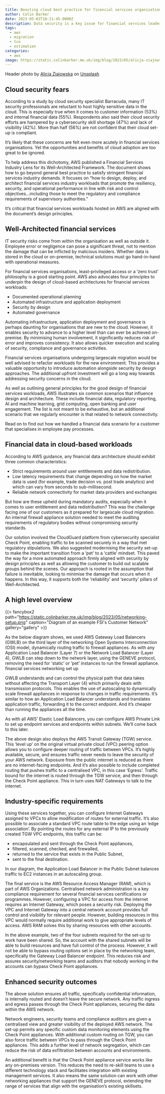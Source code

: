 ```yaml
---
title: Boosting cloud best practice for financial services organisations
author: Colin Barker
date: 2023-05-02T18:11:45.0000Z
description: Data security is a key issue for financial services leaders as they consider strategies to accelerate or escalate cloud adoption. We find they share a hesitancy to store and manage data using a relatively new, evolving technology. Risk-aversion is perfectly natural in heavily regulated industries, but this blog considers how cloud best practice can alleviate concerns.
tags:
  - aws
  - migration
  - tco
  - estimation
categories:
  - aws
image: https://static.colinbarker.me.uk/img/blog/2023/05/alicja-ziajowska-AOjmfr3ofSY-unsplash.jpg
---
```


Header photo by [Alicja Ziajowska](https://unsplash.com/@alicja_photos?utm_content=creditCopyText&utm_medium=referral&utm_source=unsplash) on [Unsplash](https://unsplash.com/photos/a-building-with-columns-and-a-flag-AOjmfr3ofSY?utm_content=creditCopyText&utm_medium=referral&utm_source=unsplash)

## Cloud security fears

According to a study by cloud security specialist Barracuda, many IT security professionals are reluctant to host highly sensitive data in the cloud. This is especially true when it comes to customer information (53%) and internal financial data (55%). Respondents also said their cloud security efforts are hampered by a cybersecurity skill shortage (47%) and lack of visibility (42%). More than half (56%) are not confident that their cloud set-up is compliant.

It’s likely that these concerns are felt even more acutely in financial services organisations. Yet the opportunities and benefits of cloud adoption are too great to be ignored.

To help address this dichotomy, AWS published a Financial Services Industry Lens for its Well-Architected Framework. The document shows how to go beyond general best practice to satisfy stringent financial services industry demands. It focuses on “how to design, deploy, and architect financial services industry workloads that promote the resiliency, security, and operational performance in line with risk and control objectives…including those to meet the regulatory and compliance requirements of supervisory authorities.”

It’s critical that financial services workloads hosted on AWS are aligned with the document’s design principles.

## Well-Architected financial services

IT security risks come from within the organisation as well as outside it. Employee error or negligence can pose a significant threat, not to mention the damage that can be inflicted by malicious insiders. Whether data is stored in the cloud or on-premise, technical solutions must go hand-in-hand with operational measures.

For financial services organisations, least-privileged access or a ‘zero trust’ philosophy is a good starting point. AWS also advocates four principles to underpin the design of cloud-based architectures for financial services workloads:

- Documented operational planning
- Automated infrastructure and application deployment
- Security by design
- Automated governance

Automating infrastructure, application deployment and governance is perhaps daunting for organisations that are new to the cloud. However, it enables security to advance to a higher level than can ever be achieved on-premise. By minimising human involvement, it significantly reduces risk of error and improves consistency. It also allows quicker execution and scaling of security, compliance and governance activities.

Financial services organisations undergoing largescale migration would be well advised to refactor workloads for the new environment. This provides a valuable opportunity to introduce automation alongside security by design approaches. The additional upfront investment will go a long way towards addressing security concerns in the cloud.

As well as outlining general principles for the good design of financial services workloads, AWS illustrates six common scenarios that influence design and architecture. These include financial data, regulatory reporting, AI and machine learning, grid computing, open banking and user engagement. The list is not meant to be exhaustive, but an additional scenario that we regularly encounter is that related to network connectivity.

Read on to find out how we handled a financial data scenario for a customer that specialises in employee pay processes.

## Financial data in cloud-based workloads

According to AWS guidance, any financial data architecture should exhibit three common characteristics:

- Strict requirements around user entitlements and data redistribution.
- Low latency requirements that change depending on how the market data is used (for example, trade decision vs. post trade analytics) and which can vary from seconds to sub-millisecond.
- Reliable network connectivity for market data providers and exchanges

But how are these upheld during mandatory audits, especially when it comes to user entitlement and data redistribution? This was the challenge facing one of our customers as it prepared for largescale cloud migration. An internal firewall appliance solution needed to meet the auditing requirements of regulatory bodies without compromising security standards.

Our solution involved the CloudGuard platform from cybersecurity specialist Check Point, enabling traffic to be scanned securely in a way that met regulatory stipulations. We also suggested modernising the security set-up to make the important transition from a ‘pet’ to a ‘cattle’ mindset. This paved the way for a more automated approach firmly aligned with security by design principles as well as allowing the customer to build out scalable groups behind the scenes. Our approach is rooted in the assumption that failure is inevitable, looking to minimise the damage that occurs when it happens. In this way, it supports both the ‘reliability’ and ‘security’ pillars of Well-Architected.

## A high level overview

{{< fancybox2 path="https://static.colinbarker.me.uk/img/blog/2023/05/networking-setup.png" caption="Diagram of an example FSI's Customer Network" gallery="gallery" >}}

As the below diagram shows, we used AWS Gateway Load Balancers (GWLB) on the third layer of the networking Open Systems Interconnection (OSI) model, dynamically routing traffic to firewall appliances. As with any Application Load Balancer (Layer 7) or the Network Load Balancer (Layer 4), GWLB can step down to the network layer, using the GENEVE protocol, removing the need for ‘static’ or ‘pet’ instances to run the firewall appliance.
financial services networking set up

GWLB understands and can control the physical path that data takes without affecting the Transport Layer (4) which primarily deals with transmission protocols. This enables the use of autoscaling to dynamically scale firewall appliances in response to changes in traffic requirements. It’s similar to how an Application Load Balancer understands and translates application traffic, forwarding it to the correct endpoint. And it’s cheaper than running the appliances all the time.

As with all AWS’ Elastic Load Balancers, you can configure AWS Private Link to set up endpoint services and endpoints within subnets. We’ll come back to this later.

The above design also deploys the AWS Transit Gateway (TGW) service. This ‘level up’ on the original virtual private cloud (VPC) peering option allows you to configure deeper routing of traffic between VPCs. It’s highly available, secure, and ensures traffic never needs to leave the security of your AWS network. Exposure from the public internet is reduced as there are no internet-facing endpoints. And it’s also possible to include completed routing that pushes traffic to a centralised VPC, in this case ‘Egress’. Traffic bound for the internet is routed through the TGW service, and then through the Check Point appliance. This in turn uses NAT Gateways to talk to the internet.

## Industry-specific requirements

Using these services together, you can configure Internet Gateways assigned to VPCs to allow modification of routes for external traffic. It’s also possible to associate a standard VPC route table to the edge using an ‘edge association’. By pointing the routes for any external IP to the previously created TGW VPC endpoints, this traffic can be:

- encapsulated and sent through the Check Point appliances,
- filtered, scanned, checked, and firewalled,
- returned to the service that exists in the Public Subnet,
- sent to the final destination.

In our diagram, the Application Load Balancer in the Public Subnet balances traffic to EC2 instances in an autoscaling group.

The final service is the AWS Resource Access Manager (RAM), which is part of AWS Organizations. Centralised network administration is a key compliance requirement for several financial services certifications or programmes. However, configuring a VPC for access from the internet requires an Internet Gateway, which poses a security risk. Deploying the VPC and Internet Gateway into a central network account provides full control and visibility for relevant people. However, building resources in this VPC would normally require additional work to give appropriate levels of access. AWS RAM solves this by sharing resources with other accounts.

In the above example, two of the four subnets required for the set-up to work have been shared. So, the account with the shared subnets will be able to build resources and have full control of the process. However, it will not be able to bypass routing options set in place by the networking team, specifically the Gateway Load Balancer endpoint. This reduces risk and assures security/networking teams and auditors that nobody working in the accounts can bypass Check Point appliances.

## Enhanced security outcomes

The above solution ensures all traffic, specifically confidential information, is internally routed and doesn’t leave the secure network. Any traffic ingress and egress passes through the Check Point appliances, securing the data within the AWS network.

Network engineers, security teams and compliance auditors are given a centralised view and greater visibility of the deployed AWS network. The set-up permits any specific custom data monitoring elements using the Check Point appliances. With additional custom routing on TGW, you can also force traffic between VPCs to pass through the Check Point appliances. This adds a further level of network segregation, which can reduce the risk of data exfiltration between accounts and environments.

An additional benefit is that the Check Point appliance service works like any on-premises version. This reduces the need to re-skill teams to use a different technology stack and facilitates integration with existing management services. It also means the same solution can work with other networking appliances that support the GENEVE protocol, extending the range of services that align with the organisation’s existing skillsets.
